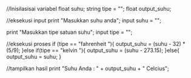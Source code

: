 //Inisilasisai variabel
float suhu;
string tipe = "";
float output_suhu;

//eksekusi input
print "Masukkan suhu anda";
input suhu = "";

print "Masukkan tipe satuan suhu";
input tipe = "";

//eksekusi proses
if (tipe == "fahrenheit "){
    output_suhu = (suhu - 32) * (5/9);
}else if(tipe == "kelvin "){
    output_suhu = (suhu - 273.15);
}else{
    output_suhu = suhu;
}

//tampilkan hasil
print "Suhu Anda : " + output_suhu + " Celcius";

